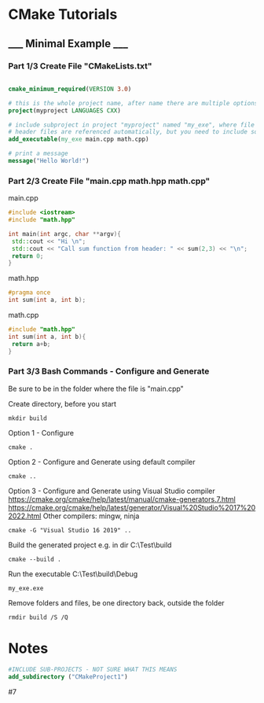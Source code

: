 # CMake Tutorials

## ___ Minimal Example ___
### Part 1/3 Create File "CMakeLists.txt"

``` cmake

cmake_minimum_required(VERSION 3.0)

# this is the whole project name, after name there are multiple options
project(myproject LANGUAGES CXX)

# include subproject in project "myproject" named "my_exe", where file "main.cpp" will be aďded
# header files are referenced automatically, but you need to include source files
add_executable(my_exe main.cpp math.cpp)

# print a message
message("Hello World!")


```

### Part 2/3 Create File "main.cpp math.hpp math.cpp"

main.cpp
``` cpp
#include <iostream>
#include "math.hpp"

int main(int argc, char **argv){
 std::cout << "Hi \n";
 std::cout << "Call sum function from header: " << sum(2,3) << "\n";
 return 0;
}

```

math.hpp
``` hpp
#pragma once
int sum(int a, int b);
```

math.cpp
``` cpp
#include "math.hpp"
int sum(int a, int b){
 return a+b;
}
```

### Part 3/3 Bash Commands - Configure and Generate


Be sure to be in the folder where the file is "main.cpp" 

Create directory, before you start
```
mkdir build
```

Option 1 - Configure
```
cmake . 
```

Option 2 - Configure and Generate using default compiler
```
cmake .. 
```

Option 3 - Configure and Generate using Visual Studio compiler
https://cmake.org/cmake/help/latest/manual/cmake-generators.7.html
https://cmake.org/cmake/help/latest/generator/Visual%20Studio%2017%202022.html
Other compilers: mingw, ninja
```
cmake -G "Visual Studio 16 2019" ..
```
 
Build the generated project e.g. in dir C:\Test\build
```
cmake --build .
```

Run the executable C:\Test\build\Debug
```
my_exe.exe
```

Remove folders and files, be one directory back, outside the folder
```
rmdir build /S /Q
```

# Notes

``` cmake
#INCLUDE SUB-PROJECTS - NOT SURE WHAT THIS MEANS
add_subdirectory ("CMakeProject1")
``` 

#7
